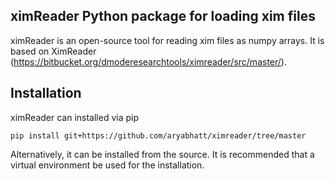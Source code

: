 ## ximReader Python package for loading xim files

ximReader is an open-source tool for reading xim files as numpy arrays. It is based on XimReader (https://bitbucket.org/dmoderesearchtools/ximreader/src/master/). 

## Installation

ximReader can installed via pip

`` pip install git+https://github.com/aryabhatt/ximreader/tree/master ``

Alternatively, it can be installed from the source. It is recommended that a virtual environment be used for the installation.
